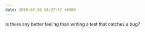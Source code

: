 ```yaml
---
date: 2018-07-30 18:27:57 +0900
---
```

Is there any better feeling than writing a test that catches a bug?
